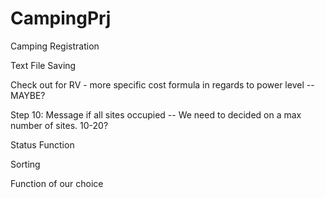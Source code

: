 # CampingPrj
Camping Registration 

Text File Saving

Check out for RV - more specific cost formula in regards to power level -- MAYBE?

Step 10: Message if all sites occupied -- We need to decided on a max number of sites. 10-20?

Status Function

Sorting

Function of our choice
